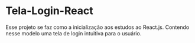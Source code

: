# Tela-Login-React
Esse projeto se faz como a inicialização aos estudos ao React.js. Contendo nesse modelo uma tela de login intuitiva para o usuário.
